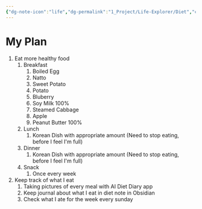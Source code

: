 ```yaml
---
{"dg-note-icon":"life","dg-permalink":"1_Project/Life-Explorer/Diet","created-date":"2025-01-05 7:24:53 am","date":"2025-01-05","type":"plan","tags":["life","plan"],"aliases":null,"category":"Health","dg-publish":true,"permalink":"/1_Project/Life-Explorer/Diet/","dgPassFrontmatter":true,"noteIcon":"life"}
---
```


# **My Plan**
1. Eat more healthy food
	1. Breakfast
		1. Boiled Egg
		2. Natto
		3. Sweet Potato
		4. Potato
		5. Bluberry
		6. Soy Milk 100%
		7. Steamed Cabbage
		8. Apple
		9. Peanut Butter 100%
	2. Lunch
		1. Korean Dish with appropriate amount (Need to stop eating, before I feel I'm full)
	3. Dinner
		1. Korean Dish with appropriate amount (Need to stop eating, before I feel I'm full)
	4. Snack
		1. Once every week 
2. Keep track of what I eat
	1. Taking pictures of every meal with AI Diet Diary app
	2. Keep journal about what I eat in diet note in Obsidian
	3. Check what I ate for the week every sunday

